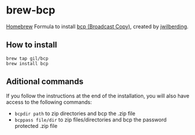 # brew-bcp

[Homebrew](http://mxcl.github.com/homebrew/) Formula to install [bcp (Broadcast Copy)](https://github.com/jwilberding/bcp), created by [jwilberding](https://github.com/jwilberding).

## How to install

```
brew tap gil/bcp
brew install bcp
```

## Aditional commands

If you follow the instructions at the end of the installation, you will also have access to the following commands:

* `bcpdir path` to zip directories and bcp the .zip file
* `bcppass file/dir` to zip files/directories and bcp the password protected .zip file
